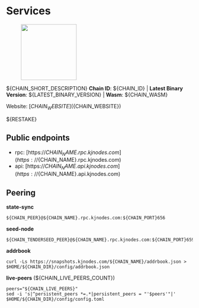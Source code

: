 # Services

<figure><img src="https://raw.githubusercontent.com/kj89/testnet_manuals/main/pingpub/logos/gravitybridge.png" width="150" alt=""><figcaption></figcaption></figure>

${CHAIN_SHORT_DESCRIPTION}
**Chain ID**: ${CHAIN_ID} | **Latest Binary Version**: ${LATEST_BINARY_VERSION} | **Wasm**: ${CHAIN_WASM}

Website: [${CHAIN_WEBSITE}](${CHAIN_WEBSITE})

${RESTAKE}
## Public endpoints

* rpc: [https://${CHAIN_NAME}.rpc.kjnodes.com](https://${CHAIN_NAME}.rpc.kjnodes.com)
* api: [https://${CHAIN_NAME}.api.kjnodes.com](https://${CHAIN_NAME}.api.kjnodes.com)

## Peering

**state-sync**

```
${CHAIN_PEER}@${CHAIN_NAME}.rpc.kjnodes.com:${CHAIN_PORT}656
```

**seed-node**

```
${CHAIN_TENDERSEED_PEER}@${CHAIN_NAME}.rpc.kjnodes.com:${CHAIN_PORT}659
```

**addrbook**
```
curl -Ls https://snapshots.kjnodes.com/${CHAIN_NAME}/addrbook.json > $HOME/${CHAIN_DIR}/config/addrbook.json
```

**live-peers** (${CHAIN_LIVE_PEERS_COUNT})
```
peers="${CHAIN_LIVE_PEERS}"
sed -i 's|^persistent_peers *=.*|persistent_peers = "'$peers'"|' $HOME/${CHAIN_DIR}/config/config.toml
```
